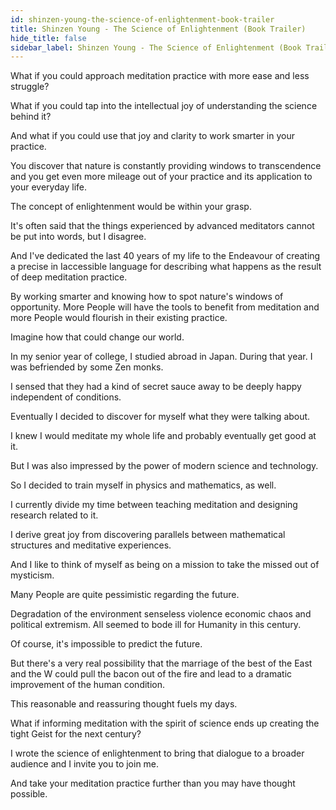 ```yaml
---
id: shinzen-young-the-science-of-enlightenment-book-trailer
title: Shinzen Young - The Science of Enlightenment (Book Trailer)
hide_title: false
sidebar_label: Shinzen Young - The Science of Enlightenment (Book Trailer)
---
```

What if you could approach meditation practice with more ease and less struggle?

What if you could tap into the intellectual joy of understanding the science behind it?

And what if you could use that joy and clarity to work smarter in your practice.

You discover that nature is constantly providing windows to transcendence and you get even more mileage out of your practice and its application to your everyday life.

The concept of enlightenment would be within your grasp.

It's often said that the things experienced by advanced meditators cannot be put into words, but I disagree.

And I've dedicated the last 40 years of my life to the Endeavour of creating a precise in Iaccessible language for describing what happens as the result of deep meditation practice.

By working smarter and knowing how to spot nature's windows of opportunity. More People will have the tools to benefit from meditation and more People would flourish in their existing practice.

Imagine how that could change our world.

In my senior year of college, I studied abroad in Japan. During that year. I was befriended by some Zen monks.

I sensed that they had a kind of secret sauce away to be deeply happy independent of conditions.

Eventually I decided to discover for myself what they were talking about.

I knew I would meditate my whole life and probably eventually get good at it.

But I was also impressed by the power of modern science and technology.

So I decided to train myself in physics and mathematics, as well.

I currently divide my time between teaching meditation and designing research related to it.

I derive great joy from discovering parallels between mathematical structures and meditative experiences.

And I like to think of myself as being on a mission to take the missed out of mysticism.

Many People are quite pessimistic regarding the future.

Degradation of the environment senseless violence economic chaos and political extremism. All seemed to bode ill for Humanity in this century.

Of course, it's impossible to predict the future.

But there's a very real possibility that the marriage of the best of the East and the W could pull the bacon out of the fire and lead to a dramatic improvement of the human condition.

This reasonable and reassuring thought fuels my days.

What if informing meditation with the spirit of science ends up creating the tight Geist for the next century?

I wrote the science of enlightenment to bring that dialogue to a broader audience and I invite you to join me.

And take your meditation practice further than you may have thought possible.

